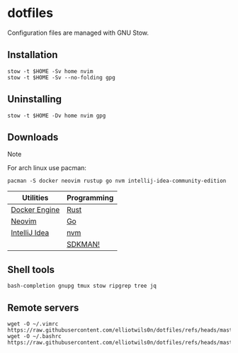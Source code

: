 # dotfiles
Configuration files are managed with GNU Stow.

## Installation
```shell
stow -t $HOME -Sv home nvim
stow -t $HOME -Sv --no-folding gpg
```

## Uninstalling
```shell
stow -t $HOME -Dv home nvim gpg
```

## Downloads
> [!NOTE]
> For arch linux use pacman:
> ```shell
> pacman -S docker neovim rustup go nvm intellij-idea-community-edition
> ```

| Utilities                 | Programming       |
|---------------------------|-------------------|
| [Docker Engine][docker]   | [Rust][rust]      |
| [Neovim][neovim]          | [Go][go]          |
| [IntelliJ Idea][intellij] | [nvm][nvm]        |
|                           | [SDKMAN!][sdkman] |

<!-- Utilities -->
[docker]: https://docs.docker.com/engine/install
[neovim]: https://github.com/neovim/neovim/blob/master/BUILD.md
[intellij]: https://www.jetbrains.com/help/idea/installation-guide.html
<!-- Programming -->
[rust]: https://www.rust-lang.org/tools/install
[go]: https://go.dev/doc/install
[nvm]: https://github.com/nvm-sh/nvm#installing-and-updating
[sdkman]: https://sdkman.io/install

## Shell tools
```
bash-completion gnupg tmux stow ripgrep tree jq
```

## Remote servers
```shell
wget -O ~/.vimrc  https://raw.githubusercontent.com/elliotwils0n/dotfiles/refs/heads/master/home/.vimrc
wget -O ~/.bashrc https://raw.githubusercontent.com/elliotwils0n/dotfiles/refs/heads/master/home/.bashrc
```

